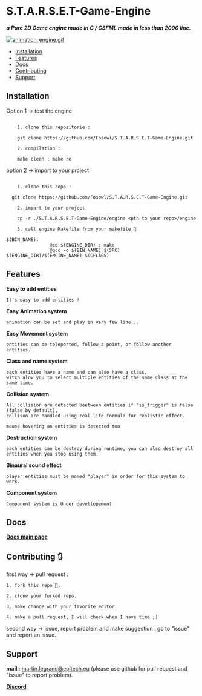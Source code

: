 # S.T.A.R.S.E.T-Game-Engine

***a Pure 2D Game engine made in C / CSFML made in less than 2000 line.***

[![animation_engine.gif](https://s4.gifyu.com/images/animation_engine.gif)](https://gifyu.com/image/lEht)

- [Installation](#installation)
- [Features](#features)
- [Docs](#faq)
- [Contributing](#contributing)
- [Support](#support)

## Installation

  Option 1 -> test the engine

  ```

      1. clone this repositorie :

      git clone https://github.com/Fosowl/S.T.A.R.S.E.T-Game-Engine.git

      2. compilation :

      make clean ; make re

  ```

  option 2 -> import to your project

  ```

      1. clone this repo :

    git clone https://github.com/Fosowl/S.T.A.R.S.E.T-Game-Engine.git

      2. import to your project

      cp -r ./S.T.A.R.S.E.T-Game-Engine/engine <pth to your repo>/engine

      3. call engine Makefile from your makefile 🔨

  $(BIN_NAME):
                  @cd $(ENGINE_DIR) ; make
                  @gcc -o $(BIN_NAME) $(SRC) $(ENGINE_DIR)/$(ENGINE_NAME) $(CFLAGS)
  ```

## Features

**Easy to add entities**

```
It's easy to add entities !
```

**Easy Animation system**

```
animation can be set and play in very few line...
```

**Easy Movement system**

```
entities can be teleported, follow a point, or follow another entities.
```

**Class and name system**

```
each entities have a name and can also have a class,
witch alow you to select multiple entities of the same class at the same time.
```

**Collision system**

```
All collision are detected beetween entities if "is_trigger" is false (false by default),
collison are handled using real life formula for realistic effect.
```
```
mouse hovering an entities is detected too
```

**Destruction system**

```
each entities can be destroy during runtime, you can also destroy all entities when you stop using them.
```

**Binaural sound effect**

```Each entities can emit a sound witch is hear in the relative direction beetween the entities and the player,
player entities must be named "player" in order for this system to work.
```

**Component system**

   ```Component system is Under devellopement  ```

## Docs

 <a href="https://github.com/Fosowl/S.T.A.R.S.E.T-Game-Engine/wiki" target="_blank"><strong>Docs main page</strong></a>

## Contributing 🔃

  first way -> pull request :
 
    1. fork this repo 🍴.

    2. clone your forked repo.

    3. make change with your favorite editor.

    4. make a pull request, I will check when I have time ;)

  second way -> issue, report problem and make suggestion :
      go to "issue" and report an issue.

## Support

  **mail :** martin.legrand@epitech.eu (please use github for pull request and "issue" to report problem).

  <a href="" target="_blank"><strong>Discord</strong></a>
